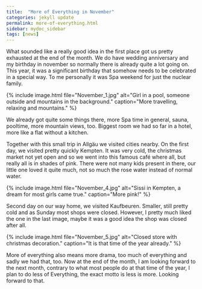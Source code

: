 ```yaml
---
title:  "More of Everything in November"
categories: jekyll update
permalink: more-of-everything.html
sidebar: mydoc_sidebar
tags: [news]
---
```


What sounded like a really good idea in the first place got us pretty exhausted at the end of the month. We do have wedding anniversary and my birthday in november so normally there is already quite a lot going on. This year, it was a significant birthday that somehow needs to be celebrated in a special way. To me personally it was Spa weekend for just the nuclear family.

{% include image.html file="November_1.jpg" alt="Girl in a pool, someone outside and mountains in the background." caption="More travelling, relaxing and mountains." %}

We already got quite some things there, more Spa time in general, sauna, pooltime, more mountain views, too. Biggest room we had so far in a hotel, more like a flat without a kitchen.

Together with this small trip in Allgäu we visited cities nearby. On the first day, we visited pretty quickly Kempten. It was very cold, the christmas market not yet open and so we went into this famous café where all, but really all is in shades of pink. There were not many kids present in there, our little one loved it quite much, not so much the rose water instead of normal water.

{% include image.html file="November_4.jpg" alt="Sissi in Kempten, a dream for most girls came true." caption="More pink!" %}

Second day on our way home, we visited Kaufbeuren. Smaller, still pretty cold and as Sunday most shops were closed. However, I pretty much liked the one in the last image, maybe it was a good idea the shop was closed after all.

{% include image.html file="November_5.jpg" alt="Closed store with christmas decoration." caption="It is that time of the year already." %}

More of everything also means more drama, too much of everything and sadly we had that, too. Now at the end of the month, I am looking forward to the next month, contrary to what most people do at that time of the year, I plan to do less of Everything, the exact motto is less is more. Looking forward to that.
